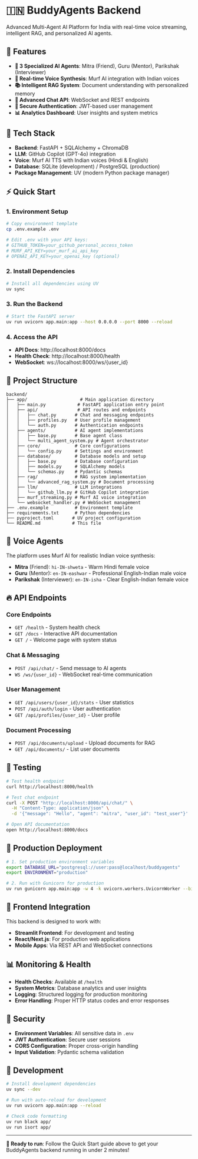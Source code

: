 # 🇮🇳 BuddyAgents Backend

Advanced Multi-Agent AI Platform for India with real-time voice streaming, intelligent RAG, and personalized AI agents.

## 🚀 Features

- **🤖 3 Specialized AI Agents**: Mitra (Friend), Guru (Mentor), Parikshak (Interviewer)
- **🎵 Real-time Voice Synthesis**: Murf AI integration with Indian voices
- **📚 Intelligent RAG System**: Document understanding with personalized memory
- **💬 Advanced Chat API**: WebSocket and REST endpoints
- **🔐 Secure Authentication**: JWT-based user management
- **📊 Analytics Dashboard**: User insights and system metrics

## 🔧 Tech Stack

- **Backend**: FastAPI + SQLAlchemy + ChromaDB
- **LLM**: GitHub Copilot (GPT-4o) integration
- **Voice**: Murf AI TTS with Indian voices (Hindi & English)
- **Database**: SQLite (development) / PostgreSQL (production)
- **Package Management**: UV (modern Python package manager)

## ⚡ Quick Start

### 1. Environment Setup

```bash
# Copy environment template
cp .env.example .env

# Edit .env with your API keys:
# GITHUB_TOKEN=your_github_personal_access_token
# MURF_API_KEY=your_murf_ai_api_key
# OPENAI_API_KEY=your_openai_key (optional)
```

### 2. Install Dependencies

```bash
# Install all dependencies using UV
uv sync
```

### 3. Run the Backend

```bash
# Start the FastAPI server
uv run uvicorn app.main:app --host 0.0.0.0 --port 8000 --reload
```

### 4. Access the API

- **API Docs**: http://localhost:8000/docs
- **Health Check**: http://localhost:8000/health
- **WebSocket**: ws://localhost:8000/ws/{user_id}

## 📁 Project Structure

```
backend/
├── app/                    # Main application directory
│   ├── main.py            # FastAPI application entry point
│   ├── api/               # API routes and endpoints
│   │   ├── chat.py       # Chat and messaging endpoints
│   │   ├── profiles.py   # User profile management
│   │   └── auth.py       # Authentication endpoints
│   ├── agents/           # AI agent implementations
│   │   ├── base.py       # Base agent class
│   │   └── multi_agent_system.py # Agent orchestrator
│   ├── core/             # Core configurations
│   │   └── config.py     # Settings and environment
│   ├── database/         # Database models and setup
│   │   ├── base.py       # Database configuration
│   │   ├── models.py     # SQLAlchemy models
│   │   └── schemas.py    # Pydantic schemas
│   ├── rag/              # RAG system implementation
│   │   └── advanced_rag_system.py # Document processing
│   ├── llm/              # LLM integrations
│   │   └── github_llm.py # GitHub Copilot integration
│   ├── murf_streaming.py # Murf AI voice integration
│   └── websocket_handler.py # WebSocket management
├── .env.example          # Environment template
├── requirements.txt      # Python dependencies
├── pyproject.toml       # UV project configuration
└── README.md            # This file
```

## 🎵 Voice Agents

The platform uses Murf AI for realistic Indian voice synthesis:

- **Mitra** (Friend): `hi-IN-shweta` - Warm Hindi female voice
- **Guru** (Mentor): `en-IN-eashwar` - Professional English-Indian male voice  
- **Parikshak** (Interviewer): `en-IN-isha` - Clear English-Indian female voice

## 🔥 API Endpoints

### Core Endpoints
- `GET /health` - System health check
- `GET /docs` - Interactive API documentation
- `GET /` - Welcome page with system status

### Chat & Messaging
- `POST /api/chat/` - Send message to AI agents
- `WS /ws/{user_id}` - WebSocket real-time communication

### User Management
- `GET /api/users/{user_id}/stats` - User statistics
- `POST /api/auth/login` - User authentication
- `GET /api/profiles/{user_id}` - User profile

### Document Processing
- `POST /api/documents/upload` - Upload documents for RAG
- `GET /api/documents/` - List user documents

## 🧪 Testing

```bash
# Test health endpoint
curl http://localhost:8000/health

# Test chat endpoint
curl -X POST "http://localhost:8000/api/chat/" \
  -H "Content-Type: application/json" \
  -d '{"message": "Hello", "agent": "mitra", "user_id": "test_user"}'

# Open API documentation
open http://localhost:8000/docs
```

## 🚀 Production Deployment

```bash
# 1. Set production environment variables
export DATABASE_URL="postgresql://user:pass@localhost/buddyagents"
export ENVIRONMENT="production"

# 2. Run with Gunicorn for production
uv run gunicorn app.main:app -w 4 -k uvicorn.workers.UvicornWorker --bind 0.0.0.0:8000
```

## 🎯 Frontend Integration

This backend is designed to work with:
- **Streamlit Frontend**: For development and testing
- **React/Next.js**: For production web applications
- **Mobile Apps**: Via REST API and WebSocket connections

## 📊 Monitoring & Health

- **Health Checks**: Available at `/health`
- **System Metrics**: Database analytics and user insights
- **Logging**: Structured logging for production monitoring
- **Error Handling**: Proper HTTP status codes and error responses

## 🔐 Security

- **Environment Variables**: All sensitive data in `.env`
- **JWT Authentication**: Secure user sessions
- **CORS Configuration**: Proper cross-origin handling
- **Input Validation**: Pydantic schema validation

## 🤝 Development

```bash
# Install development dependencies
uv sync --dev

# Run with auto-reload for development
uv run uvicorn app.main:app --reload

# Check code formatting
uv run black app/
uv run isort app/
```

---

**🎉 Ready to run**: Follow the Quick Start guide above to get your BuddyAgents backend running in under 2 minutes!
